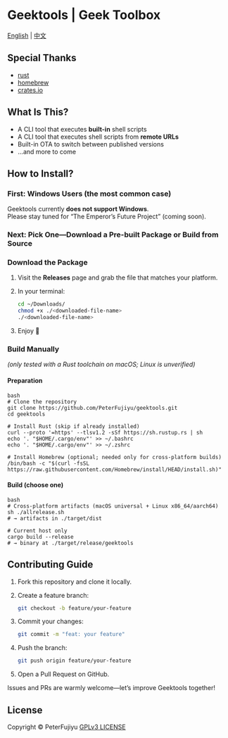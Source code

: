 # Geektools | Geek Toolbox

[English](./README.md) | [中文](./README_CN.md) 

## Special Thanks

- [rust](https://www.rust-lang.org/)
- [homebrew](https://brew.sh/)
- [crates.io](https://crates.io/)

## What Is This?

- A CLI tool that executes **built-in** shell scripts  
- A CLI tool that executes shell scripts from **remote URLs**
- Built-in OTA to switch between published versions
- …and more to come

## How to Install?

### First: Windows Users (the most common case)

Geektools currently **does not support Windows**.  
Please stay tuned for “The Emperor’s Future Project” (coming soon).

### Next: Pick One—Download a Pre-built Package or Build from Source

### Download the Package

1. Visit the **Releases** page and grab the file that matches your platform.  
2. In your terminal:

   ```bash
   cd ~/Downloads/
   chmod +x ./<downloaded-file-name>
   ./<downloaded-file-name>
   ```
3. Enjoy 🎉

### Build Manually
*(only tested with a Rust toolchain on macOS; Linux is unverified)*

#### Preparation
```
bash
# Clone the repository
git clone https://github.com/PeterFujiyu/geektools.git
cd geektools

# Install Rust (skip if already installed)
curl --proto '=https' --tlsv1.2 -sSf https://sh.rustup.rs | sh
echo '. "$HOME/.cargo/env"' >> ~/.bashrc
echo '. "$HOME/.cargo/env"' >> ~/.zshrc

# Install Homebrew (optional; needed only for cross-platform builds)
/bin/bash -c "$(curl -fsSL https://raw.githubusercontent.com/Homebrew/install/HEAD/install.sh)"
```
#### Build (choose one)
```
bash
# Cross-platform artifacts (macOS universal + Linux x86_64/aarch64)
sh ./allrelease.sh
# → artifacts in ./target/dist

# Current host only
cargo build --release
# → binary at ./target/release/geektools
```
## Contributing Guide

1. Fork this repository and clone it locally.
2. Create a feature branch:

   ```bash
   git checkout -b feature/your-feature
   ```

3. Commit your changes:

   ```bash
   git commit -m "feat: your feature"
   ```

4. Push the branch:

   ```bash
   git push origin feature/your-feature
   ```

5. Open a Pull Request on GitHub.

Issues and PRs are warmly welcome—let’s improve Geektools together!

## License
Copyright ©️ PeterFujiyu
[GPLv3 LICENSE](./LICENSE)

